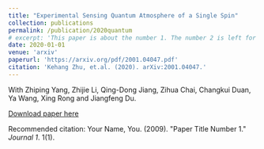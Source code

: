 ```yaml
---
title: "Experimental Sensing Quantum Atmosphere of a Single Spin"
collection: publications
permalink: /publication/2020quantum
# excerpt: 'This paper is about the number 1. The number 2 is left for future work.'
date: 2020-01-01
venue: 'arxiv'
paperurl: 'https://arxiv.org/pdf/2001.04047.pdf'
citation: 'Kehang Zhu, et.al. (2020). arXiv:2001.04047.'
---
```

With Zhiping Yang, Zhijie Li, Qing-Dong Jiang, Zihua Chai, Changkui Duan, Ya Wang, Xing Rong and Jiangfeng Du.

[Download paper here](http://academicpages.github.io/files/paper1.pdf)

Recommended citation: Your Name, You. (2009). "Paper Title Number 1." <i>Journal 1</i>. 1(1).